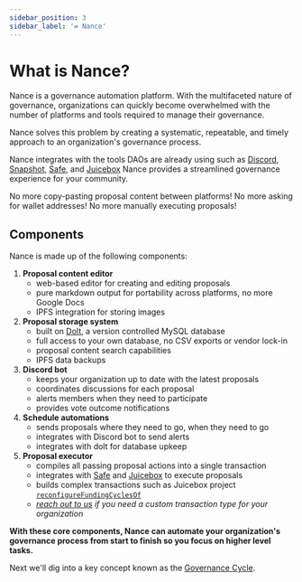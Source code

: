 ```yaml
---
sidebar_position: 3
sidebar_label: '⇌ Nance'
---
```


# What is Nance?

Nance is a governance automation platform. With the multifaceted nature of governance, organizations can
quickly become overwhelmed with the number of platforms and tools required to manage their governance.

Nance solves this problem by creating a systematic, repeatable, and timely approach to an organization's governance process.

Nance integrates with the tools DAOs are already using such as [Discord](/docs/integrations/discord.md), [Snapshot](/docs/integrations/snapshot.md), [Safe](/docs/integrations/safe.md), and [Juicebox](/docs/integrations/juicebox.md) Nance provides a streamlined governance experience for your community.

No more copy-pasting proposal content between platforms! No more asking for wallet addresses! No more manually executing proposals!

## Components

Nance is made up of the following components:
1. **Proposal content editor**
    * web-based editor for creating and editing proposals
    * pure markdown output for portability across platforms, no more Google Docs
    * IPFS integration for storing images
2. **Proposal storage system**
    * built on [Dolt](https://docs.dolthub.com/introduction/what-is-dolt), a version controlled MySQL database
    * full access to your own database, no CSV exports or vendor lock-in
    * proposal content search capabilities
    * IPFS data backups
3. **Discord bot**
    * keeps your organization up to date with the latest proposals
    * coordinates discussions for each proposal
    * alerts members when they need to participate
    * provides vote outcome notifications
4. **Schedule automations**
    * sends proposals where they need to go, when they need to go
    * integrates with Discord bot to send alerts
    * integrates with dolt for database upkeep
5. **Proposal executor**
    * compiles all passing proposal actions into a single transaction
    * integrates with [Safe](https://safe.global) and [Juicebox](https://juicebox.money) to execute proposals
    * builds complex transactions such as Juicebox project [`reconfigureFundingCyclesOf`](https://docs.juicebox.money/dev/api/contracts/or-controllers/jbcontroller3_1/#reconfigurefundingcyclesof)
    * _[reach out to us](https://nance.app/contact) if you need a custom transaction type for your organization_

**With these core components, Nance can automate your organization's governance process from start to finish so you focus on higher level tasks.**

Next we'll dig into a key concept known as the [Governance Cycle](/docs/basics/governance-cycle.md).
